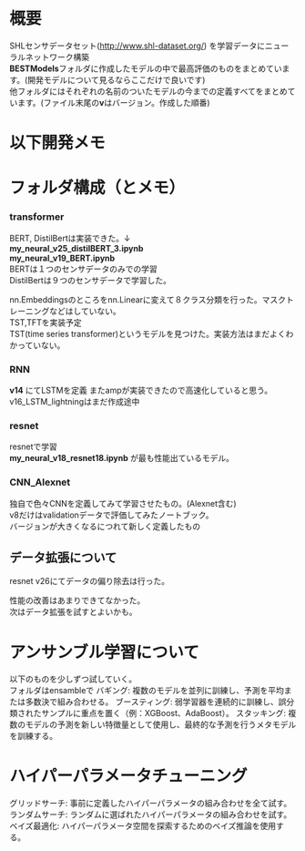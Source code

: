 # 概要
SHLセンサデータセット(http://www.shl-dataset.org/)
を学習データにニューラルネットワーク構築  
**BESTModels**フォルダに作成したモデルの中で最高評価のものをまとめています。(開発モデルについて見るならここだけで良いです)  
他フォルダにはそれぞれの名前のついたモデルの今までの定義すべてをまとめています。(ファイル末尾の**v**はバージョン。作成した順番)




# 以下開発メモ

# フォルダ構成（とメモ）    
### transformer   
BERT, DistilBertは実装できた。↓    
**my_neural_v25_distilBERT_3.ipynb**  
**my_neural_v19_BERT.ipynb**  
BERTは１つのセンサデータのみでの学習  
DistilBertは９つのセンサデータで学習した。  
  
nn.Embeddingsのところをnn.Linearに変えて８クラス分類を行った。マスクトレーニングなどはしていない。  
TST,TFTを実装予定  
TST(time series transformer)というモデルを見つけた。実装方法はまだよくわかっていない。  
### RNN  
**v14** にてLSTMを定義
またampが実装できたので高速化していると思う。  
v16_LSTM_lightningはまだ作成途中   
### resnet
resnetで学習  
**my_neural_v18_resnet18.ipynb**  が最も性能出ているモデル。  
### CNN_Alexnet 
独自で色々CNNを定義してみて学習させたもの。(Alexnet含む)  
v8だけはvalidationデータで評価してみたノートブック。  
バージョンが大きくなるにつれて新しく定義したもの  


## データ拡張について  
resnet v26にてデータの偏り除去は行った。
  
性能の改善はあまりできてなかった。  
次はデータ拡張を試すとよいかも。


# アンサンブル学習について  
以下のものを少しずつ試していく。  
フォルダはensambleで
バギング: 複数のモデルを並列に訓練し、予測を平均または多数決で組み合わせる。
ブースティング: 弱学習器を連続的に訓練し、誤分類されたサンプルに重点を置く（例：XGBoost、AdaBoost）。
スタッキング: 複数のモデルの予測を新しい特徴量として使用し、最終的な予測を行うメタモデルを訓練する。

# ハイパーパラメータチューニング
グリッドサーチ: 事前に定義したハイパーパラメータの組み合わせを全て試す。
ランダムサーチ: ランダムに選ばれたハイパーパラメータの組み合わせを試す。
ベイズ最適化: ハイパーパラメータ空間を探索するためのベイズ推論を使用する。

